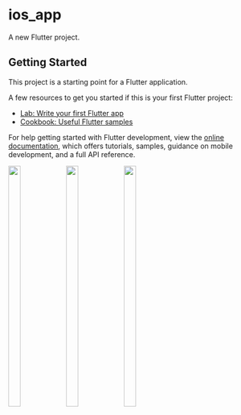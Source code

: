 # ios_app

A new Flutter project.

## Getting Started

This project is a starting point for a Flutter application.

A few resources to get you started if this is your first Flutter project:

- [Lab: Write your first Flutter app](https://docs.flutter.dev/get-started/codelab)
- [Cookbook: Useful Flutter samples](https://docs.flutter.dev/cookbook)

For help getting started with Flutter development, view the
[online documentation](https://docs.flutter.dev/), which offers tutorials,
samples, guidance on mobile development, and a full API reference.

<p>
<img src="https://user-images.githubusercontent.com/121712563/233246086-1317be06-61d0-404c-b036-7c51a5052dde.png" width=22% height=35%>
<img src="https://user-images.githubusercontent.com/121712563/233246223-87d3c551-5033-4ff7-b5f2-983ee9ffd43c.png" width=22% height=35%>
<img src="https://user-images.githubusercontent.com/121712563/233246304-1d1c498a-5be3-4064-96cf-bf08f2a8b726.png" width=22% height=35%>

</p>





